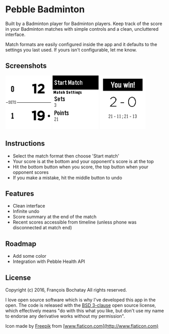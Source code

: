 # Pebble Badminton

Built by a Badminton player for Badminton players. Keep track of the score in your Badminton matches with simple controls and a clean, uncluttered interface.

Match formats are easily configured inside the app and it defaults to the settings you last used. If yours isn't configurable, let me know.

## Screenshots

![Match screenshot](https://raw.githubusercontent.com/FraBoCH/pebble-badminton/master/graphics/match.png) ![Menu screenhot](https://raw.githubusercontent.com/FraBoCH/pebble-badminton/master/graphics/menu.png) ![Result screenshot](https://raw.githubusercontent.com/FraBoCH/pebble-badminton/master/graphics/summary.png)

## Instructions

- Select the match format then choose 'Start match'
- Your score is at the bottom and your opponent's score is at the top
- Hit the bottom button when you score, the top button when your opponent scores
- If you make a mistake, hit the middle button to undo

## Features

- Clean interface
- Infinite undo
- Score summary at the end of the match
- Recent scores accessible from timeline (unless phone was disconnected at match end)

## Roadmap

- Add some color
- Integration with Pebble Health API

## License

Copyright (c) 2016, François Bochatay
All rights reserved.

I love open source software which is why I've developed this app in the open. The
code is released with the [BSD 3-clause](/LICENSE.md) open source license,
which effectively means "do with this what you like, but don't use my name to endorse
any derivative works without my permission".

Icon made by [Freepik](http://www.freepik.com) from [www.flaticon.com](http://www.flaticon.com)
